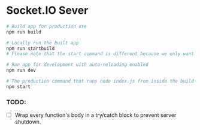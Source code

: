 # Socket.IO Sever

```bash
# Build app for production use
npm run build

# Locally run the built app
npm run startbuild
# Please note that the start command is different because we only want to upload the build directory

# Run app for development with auto-reloading enabled
npm run dev

# The production command that runs node index.js from inside the build folder
npm start
```

### TODO:

- [ ] Wrap every function's body in a try/catch block to prevent server
  shutdown.
